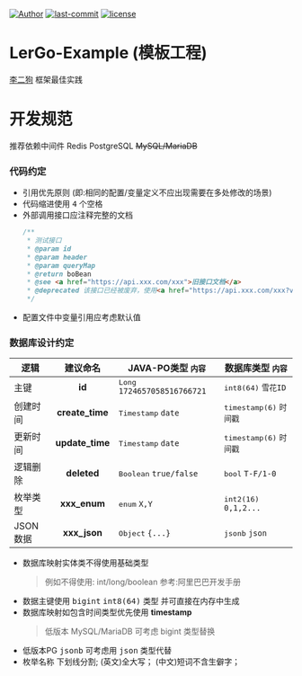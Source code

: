 [![Author](https://img.shields.io/badge/Author-hexLi-666699)](https://2lbj.github.io/)
[![last-commit](https://img.shields.io/github/last-commit/2lbj/lergo-spring-boot-starter)](https://github.com/2lbj/lergo-spring-boot-starter)
[![license](https://img.shields.io/badge/license-Apache%202.0-orange)](./LICENSE)

# LerGo-Example (模板工程)

[李二狗](https://github.com/2lbj/lergo-spring-boot-starter) 框架最佳实践

# 开发规范

推荐依赖中间件 Redis PostgreSQL ~~MySQL/MariaDB~~

### 代码约定

* 引用优先原则 (即:相同的配置/变量定义不应出现需要在多处修改的场景)
* 代码缩进使用 <kbd>4</kbd> 个空格
* 外部调用接口应注释完整的文档
  ```java
  /**
   * 测试接口
   * @param id
   * @param header
   * @param queryMap
   * @return boBean
   * @see <a href="https://api.xxx.com/xxx">旧接口文档</a>
   * @deprecated 该接口已经被废弃，使用<a href="https://api.xxx.com/xxx?version=1.1">新接口文档</a>
   */
  ```
* 配置文件中变量引用应考虑默认值

### 数据库设计约定

| 逻辑     |      建议命名       | JAVA-PO类型 `内容`                        | 数据库类型 `内容`                     |
|--------|:---------------:|---------------------------------------|--------------------------------|
| 主键     |     **id**      | <kbd>Long</kbd> `1724657058516766721` | <kbd>int8(64)</kbd> `雪花ID`     |
| 创建时间   | **create_time** | <kbd>Timestamp</kbd> `date`           | <kbd>timestamp(6)</kbd> `时间戳`  |
| 更新时间   | **update_time** | <kbd>Timestamp</kbd> `date`           | <kbd>timestamp(6)</kbd> `时间戳`  |
| 逻辑删除   |   **deleted**   | <kbd>Boolean</kbd> `true/false`       | <kbd>bool</kbd> `T-F/1-0`      |
| 枚举类型   |  **xxx_enum**   | <kbd>enum</kbd> `X,Y`                 | <kbd>int2(16)</kbd> `0,1,2...` |
| JSON数据 |  **xxx_json**   | <kbd>Object</kbd> `{...}`             | <kbd>jsonb</kbd> `json`        |

* 数据库映射实体类不得使用基础类型
  > 例如不得使用: int/long/boolean 参考:阿里巴巴开发手册
* 数据主键使用 <kbd>bigint</kbd> <kbd>int8(64)</kbd> 类型 并可直接在内存中生成
* 数据库映射如包含时间类型优先使用 **timestamp**
  > 低版本 MySQL/MariaDB 可考虑 bigint 类型替换
* 低版本PG <kbd>jsonb</kbd> 可考虑用 <kbd>json</kbd> 类型代替
* 枚举名称 下划线分割; (英文)全大写； (中文)短词不含生僻字；
